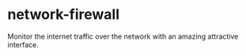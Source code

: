 # network-firewall
Monitor the internet traffic over the network with an amazing attractive interface.
